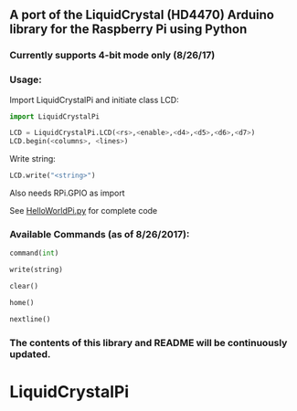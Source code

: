 ## A port of the LiquidCrystal (HD4470)  Arduino library for the Raspberry Pi using Python

### Currently supports 4-bit mode only (8/26/17)

### Usage:

Import LiquidCrystalPi and initiate class LCD:

```python
import LiquidCrystalPi

LCD = LiquidCrystalPi.LCD(<rs>,<enable>,<d4>,<d5>,<d6>,<d7>)
LCD.begin(<columns>, <lines>)
```

Write string:

```python
LCD.write("<string>")
```

Also needs RPi.GPIO as import


See [HelloWorldPi.py](https://github.com/kurimawxx00/LiquidCrystalPi/blob/master/HelloWorldPi.py) for complete code


### Available Commands (as of 8/26/2017):

 ```python
 command(int)

 write(string)

 clear()

 home()

 nextline()
 ```

### The contents of this library and README will be continuously updated.

# LiquidCrystalPi
